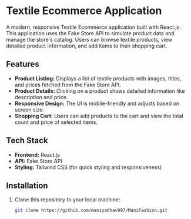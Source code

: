 # Textile Ecommerce Application

A modern, responsive Textile Ecommerce application built with React.js. This application uses the Fake Store API to simulate product data and manage the store's catalog. Users can browse textile products, view detailed product information, and add items to their shopping cart.

## Features

- **Product Listing:** Displays a list of textile products with images, titles, and prices fetched from the Fake Store API.
- **Product Details:** Clicking on a product shows detailed information like description and price.
- **Responsive Design:** The UI is mobile-friendly and adjusts based on screen size.
- **Shopping Cart:** Users can add products to the cart and view the total count and price of selected items.

## Tech Stack

- **Frontend:** React.js
- **API:** Fake Store API
- **Styling:** Tailwind CSS (for quick styling and responsiveness)

## Installation

1. Clone this repository to your local machine:

   ```bash
   git clone https://github.com/maniyadhav997/ManiFashion.git
   ```
